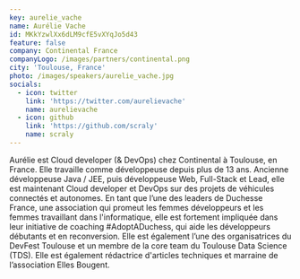 ```yaml
---
key: aurelie_vache
name: Aurélie Vache
id: MKkYzwlXx6dLM9cfE5vXYqJo5d43
feature: false
company: Continental France
companyLogo: /images/partners/continental.png
city: 'Toulouse, France'
photo: /images/speakers/aurelie_vache.jpg
socials:
  - icon: twitter
    link: 'https://twitter.com/aurelievache'
    name: aurelievache
  - icon: github
    link: 'https://github.com/scraly'
    name: scraly
---
```

Aurélie est Cloud developer (& DevOps) chez Continental à Toulouse, en France. Elle travaille comme développeuse depuis plus de 13 ans. Ancienne développeuse Java / JEE, puis développeuse Web, Full-Stack et Lead, elle est maintenant Cloud developer et DevOps sur des projets de véhicules connectés et autonomes. En tant que l’une des leaders de Duchesse France, une association qui promeut les femmes développeurs et les femmes travaillant dans l'informatique, elle est fortement impliquée dans leur initiative de coaching #AdoptADuchess, qui aide les développeurs débutants et en reconversion. Elle est également l’une des organisatrices du DevFest Toulouse et un membre de la core team du Toulouse Data Science (TDS).
Elle est également rédactrice d'articles techniques et marraine de l’association Elles Bougent.